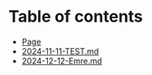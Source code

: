 # Table of contents

* [Page](README.md)
* [2024-11-11-TEST.md](2024-11-11-test.md.md)
* [2024-12-12-Emre.md](2024-12-12-emre.md.md)
